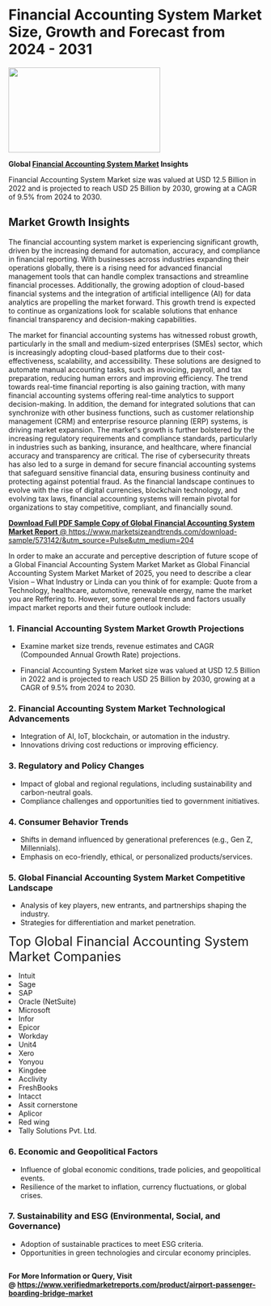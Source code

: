 <H1>Financial Accounting System Market Size, Growth and Forecast from 2024 - 2031</H1><img class="aligncenter size-medium wp-image-584254" src="https://thirdeyenews.in/wp-content/uploads/2024/09/Global-Market-Research-300x168.jpeg" alt="" width="300" height="168" /><p><strong>Global&nbsp;<a href="https://www.marketsizeandtrends.com/download-sample/573142/&amp;utm_source=Pulse&amp;utm_medium=204">Financial Accounting System Market</a> Insights</strong></p><p>Financial Accounting System Market size was valued at USD 12.5 Billion in 2022 and is projected to reach USD 25 Billion by 2030, growing at a CAGR of 9.5% from 2024 to 2030.</p><p><h2>Market Growth Insights</h2> <p>The financial accounting system market is experiencing significant growth, driven by the increasing demand for automation, accuracy, and compliance in financial reporting. With businesses across industries expanding their operations globally, there is a rising need for advanced financial management tools that can handle complex transactions and streamline financial processes. Additionally, the growing adoption of cloud-based financial systems and the integration of artificial intelligence (AI) for data analytics are propelling the market forward. This growth trend is expected to continue as organizations look for scalable solutions that enhance financial transparency and decision-making capabilities.</p> <p><a href="#"></a></p> <p>The market for financial accounting systems has witnessed robust growth, particularly in the small and medium-sized enterprises (SMEs) sector, which is increasingly adopting cloud-based platforms due to their cost-effectiveness, scalability, and accessibility. These solutions are designed to automate manual accounting tasks, such as invoicing, payroll, and tax preparation, reducing human errors and improving efficiency. The trend towards real-time financial reporting is also gaining traction, with many financial accounting systems offering real-time analytics to support decision-making. In addition, the demand for integrated solutions that can synchronize with other business functions, such as customer relationship management (CRM) and enterprise resource planning (ERP) systems, is driving market expansion. The market's growth is further bolstered by the increasing regulatory requirements and compliance standards, particularly in industries such as banking, insurance, and healthcare, where financial accuracy and transparency are critical. The rise of cybersecurity threats has also led to a surge in demand for secure financial accounting systems that safeguard sensitive financial data, ensuring business continuity and protecting against potential fraud. As the financial landscape continues to evolve with the rise of digital currencies, blockchain technology, and evolving tax laws, financial accounting systems will remain pivotal for organizations to stay competitive, compliant, and financially sound.</p> <p><a href="#"></p><p><span class=""><strong>Download Full PDF Sample Copy of Global Financial Accounting System Market Report</strong> @ <a href="https://www.marketsizeandtrends.com/download-sample/573142/&amp;utm_source=Pulse&amp;utm_medium=204" target="_blank">https://www.marketsizeandtrends.com/download-sample/573142/&amp;utm_source=Pulse&amp;utm_medium=204</a></span></p><p>In order to make an accurate and perceptive description of future scope of a Global&nbsp;Financial Accounting System Market Market as Global&nbsp;Financial Accounting System Market Market of 2025, you need to describe a clear Vision &ndash; What Industry or Linda can you think of for example: Quote from a Technology, healthcare, automotive, renewable energy, name the market you are Reffering to. However, some general trends and factors usually impact market reports and their future outlook include:</p><h3>1.&nbsp;<strong>Financial Accounting System Market Growth Projections</strong></h3><ul><li>Examine market size trends, revenue estimates and CAGR (Compounded Annual Growth Rate) projections.</li><li><p>Financial Accounting System Market size was valued at USD 12.5 Billion in 2022 and is projected to reach USD 25 Billion by 2030, growing at a CAGR of 9.5% from 2024 to 2030.</p></li></ul><h3>2.&nbsp;<strong>Financial Accounting System Market Technological Advancements</strong></h3><ul><li>Integration of AI, IoT, blockchain, or automation in the industry.</li><li>Innovations driving cost reductions or improving efficiency.</li></ul><h3>3.&nbsp;<strong>Regulatory and Policy Changes</strong></h3><ul><li>Impact of global and regional regulations, including sustainability and carbon-neutral goals.</li><li>Compliance challenges and opportunities tied to government initiatives.</li></ul><h3>4.&nbsp;<strong>Consumer Behavior Trends</strong></h3><ul><li>Shifts in demand influenced by generational preferences (e.g., Gen Z, Millennials).</li><li>Emphasis on eco-friendly, ethical, or personalized products/services.</li></ul><h3>5.&nbsp;<strong>Global Financial Accounting System Market Competitive Landscape</strong></h3><ul><li>Analysis of key players, new entrants, and partnerships shaping the industry.</li><li>Strategies for differentiation and market penetration.</li></ul><p data-pm-slice="1 1 []"><span style="color: inherit; font-family: inherit; font-size: 25px;">Top Global Financial Accounting System Market Companies</span></p><div class="" data-test-id=""><p><li>Intuit</li><li> Sage</li><li> SAP</li><li> Oracle (NetSuite)</li><li> Microsoft</li><li> Infor</li><li> Epicor</li><li> Workday</li><li> Unit4</li><li> Xero</li><li> Yonyou</li><li> Kingdee</li><li> Acclivity</li><li> FreshBooks</li><li> Intacct</li><li> Assit cornerstone</li><li> Aplicor</li><li> Red wing</li><li> Tally Solutions Pvt. Ltd.</li></p></div><h3>6.&nbsp;<strong>Economic and Geopolitical Factors</strong></h3><ul><li>Influence of global economic conditions, trade policies, and geopolitical events.</li><li>Resilience of the market to inflation, currency fluctuations, or global crises.</li></ul><h3>7.&nbsp;<strong>Sustainability and ESG (Environmental, Social, and Governance)</strong></h3><ul><li>Adoption of sustainable practices to meet ESG criteria.</li><li>Opportunities in green technologies and circular economy principles.</li></ul><h2><strong style="font-size: 14px;">For More Information or Query, Visit @&nbsp;</strong><a style="background-color: #ffffff; font-size: 14px;" href="https://www.marketsizeandtrends.com/report/financial-accounting-system-market/" target="_blank">https://www.verifiedmarketreports.com/product/airport-passenger-boarding-bridge-market</a></h2>
